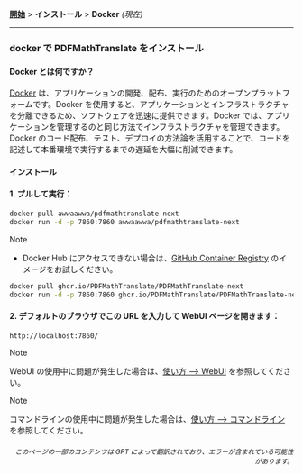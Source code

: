 [**開始**](./getting-started.md) > **インストール** > **Docker** _(現在)_

---

### docker で PDFMathTranslate をインストール

#### Docker とは何ですか？

[Docker](https://docs.docker.com/get-started/docker-overview/) は、アプリケーションの開発、配布、実行のためのオープンプラットフォームです。Docker を使用すると、アプリケーションとインフラストラクチャを分離できるため、ソフトウェアを迅速に提供できます。Docker では、アプリケーションを管理するのと同じ方法でインフラストラクチャを管理できます。Docker のコード配布、テスト、デプロイの方法論を活用することで、コードを記述して本番環境で実行するまでの遅延を大幅に削減できます。

#### インストール

<h4>1. プルして実行：</h4>

```bash
docker pull awwaawwa/pdfmathtranslate-next
docker run -d -p 7860:7860 awwaawwa/pdfmathtranslate-next
```

> [!NOTE]
> 
> - Docker Hub にアクセスできない場合は、[GitHub Container Registry](https://github.com/PDFMathTranslate/PDFMathTranslate-next/pkgs/container/pdfmathtranslate) のイメージをお試しください。
> 
> ```bash
> docker pull ghcr.io/PDFMathTranslate/PDFMathTranslate-next
> docker run -d -p 7860:7860 ghcr.io/PDFMathTranslate/PDFMathTranslate-next
> ```

<h4>2. デフォルトのブラウザでこの URL を入力して WebUI ページを開きます：</h4>

```
http://localhost:7860/
```

> [!NOTE]
> WebUI の使用中に問題が発生した場合は、[使い方 --> WebUI](./USAGE_webui.md) を参照してください。

> [!NOTE]
> コマンドラインの使用中に問題が発生した場合は、[使い方 --> コマンドライン](./USAGE_commandline.md) を参照してください。
<!-- 
#### For docker deployment on cloud service:

<div>
<a href="https://www.heroku.com/deploy?template=https://github.com/PDFMathTranslate/PDFMathTranslate-next">
  <img src="https://www.herokucdn.com/deploy/button.svg" alt="Deploy" height="26"></a>
<a href="https://render.com/deploy">
  <img src="https://render.com/images/deploy-to-render-button.svg" alt="Deploy to Koyeb" height="26"></a>
<a href="https://zeabur.com/templates/5FQIGX?referralCode=reycn">
  <img src="https://zeabur.com/button.svg" alt="Deploy on Zeabur" height="26"></a>
<a href="https://app.koyeb.com/deploy?type=git&builder=buildpack&repository=github.com/PDFMathTranslate/PDFMathTranslate-next&branch=main&name=pdf-math-translate">
  <img src="https://www.koyeb.com/static/images/deploy/button.svg" alt="Deploy to Koyeb" height="26"></a>
</div>

-->

<div align="right"> 
<h6><small>このページの一部のコンテンツは GPT によって翻訳されており、エラーが含まれている可能性があります。</small></h6>